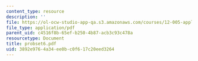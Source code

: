 ```yaml
---
content_type: resource
description: ''
file: https://ol-ocw-studio-app-qa.s3.amazonaws.com/courses/12-005-applications-of-continuum-mechanics-to-earth-atmospheric-and-planetary-sciences-spring-2006/3892e9764a34ee0bc0f617c20eed3264_probset6.pdf
file_type: application/pdf
parent_uid: c4516f8b-65ef-b250-4b87-acb3c93c478a
resourcetype: Document
title: probset6.pdf
uid: 3892e976-4a34-ee0b-c0f6-17c20eed3264
---
```

